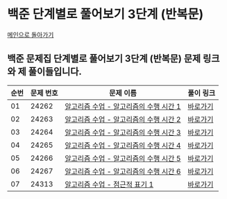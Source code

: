 # 백준 단계별로 풀어보기 3단계 (반복문)

[메인으로 돌아가기](https://github.com/younjun1234/Baekjoon/tree/main)

## 백준 문제집 단계별로 풀어보기 3단계 (반복문) 문제 링크와 제 풀이들입니다.

| 순번 | 문제 번호 | 문제 이름 | 풀이 링크 |
|----------|----------|----------|----------|
| 01 | 24262 | 	[알고리즘 수업 - 알고리즘의 수행 시간 1](https://www.acmicpc.net/problem/24262) | [바로가기](https://github.com/younjun1234/Baekjoon/blob/main/%EC%8B%9C%EA%B0%84%20%EB%B3%B5%EC%9E%A1%EB%8F%84%EC%95%8C%EA%B3%A0%EB%A6%AC%EC%A6%98/%EC%95%8C%EA%B3%A0%EB%A6%AC%EC%A6%98%20%EC%88%98%EC%97%85%20-%20%EC%95%8C%EA%B3%A0%EB%A6%AC%EC%A6%98%EC%9D%98%20%EC%88%98%ED%96%89%20%EC%8B%9C%EA%B0%84%201.java) |
| 02 | 24263 | 	[알고리즘 수업 - 알고리즘의 수행 시간 2](https://www.acmicpc.net/problem/24263) | [바로가기]() |
| 03 | 24264 | 	[알고리즘 수업 - 알고리즘의 수행 시간 3](https://www.acmicpc.net/problem/24264) | [바로가기]() |
| 04 | 24265 | 	[알고리즘 수업 - 알고리즘의 수행 시간 4](https://www.acmicpc.net/problem/24265) | [바로가기]() |
| 05 | 24266 | 	[알고리즘 수업 - 알고리즘의 수행 시간 5](https://www.acmicpc.net/problem/24266) | [바로가기]() |
| 06 | 24267 | 	[알고리즘 수업 - 알고리즘의 수행 시간 6](https://www.acmicpc.net/problem/24267) | [바로가기]() |
| 07 | 24313 | 	[알고리즘 수업 - 점근적 표기 1](https://www.acmicpc.net/problem/24313) | [바로가기]() |
